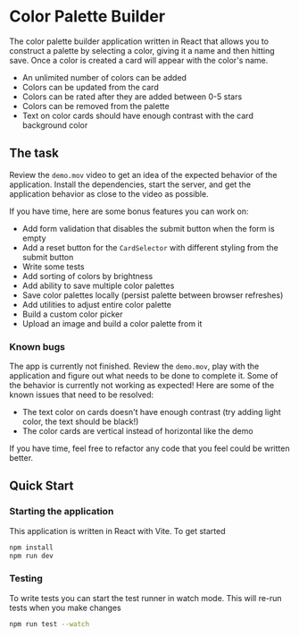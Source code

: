 # Color Palette Builder

The color palette builder application written in React that allows you to
construct a palette by selecting a color, giving it a name and then hitting
save. Once a color is created a card will appear with the color's name.

- An unlimited number of colors can be added
- Colors can be updated from the card
- Colors can be rated after they are added between 0-5 stars
- Colors can be removed from the palette
- Text on color cards should have enough contrast with the card background color

## The task

Review the `demo.mov` video to get an idea of the expected behavior of the
application. Install the dependencies, start the server, and get the application
behavior as close to the video as possible.

If you have time, here are some bonus features you can work on:

- Add form validation that disables the submit button when the form is empty
- Add a reset button for the `CardSelector` with different styling from the
  submit button
- Write some tests
- Add sorting of colors by brightness
- Add ability to save multiple color palettes
- Save color palettes locally (persist palette between browser refreshes)
- Add utilities to adjust entire color palette
- Build a custom color picker
- Upload an image and build a color palette from it

### Known bugs

The app is currently not finished. Review the `demo.mov`, play with the
application and figure out what needs to be done to complete it. Some of the
behavior is currently not working as expected! Here are some of the known issues
that need to be resolved:

- The text color on cards doesn't have enough contrast (try adding light color,
  the text should be black!)
- The color cards are vertical instead of horizontal like the demo

If you have time, feel free to refactor any code that you feel could be written
better.

## Quick Start

### Starting the application

This application is written in React with Vite. To get started

```bash
npm install
npm run dev
```

### Testing

To write tests you can start the test runner in watch mode. This will re-run
tests when you make changes

```bash
npm run test --watch
```
